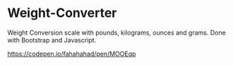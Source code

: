 # Weight-Converter

Weight Conversion scale with pounds, kilograms, ounces and grams. Done with Bootstrap and Javascript.

https://codepen.io/fahahahad/pen/MOOEqp

